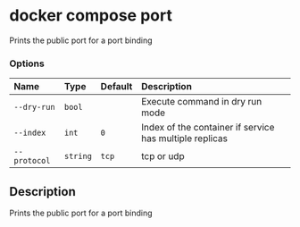 # docker compose port

<!---MARKER_GEN_START-->
Prints the public port for a port binding

### Options

| Name         | Type     | Default | Description                                             |
|:-------------|:---------|:--------|:--------------------------------------------------------|
| `--dry-run`  | `bool`   |         | Execute command in dry run mode                         |
| `--index`    | `int`    | `0`     | Index of the container if service has multiple replicas |
| `--protocol` | `string` | `tcp`   | tcp or udp                                              |

<!---MARKER_GEN_END-->

## Description

Prints the public port for a port binding
